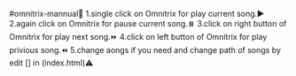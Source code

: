 #omnitrix-mannual📝
1.single click on Omnitrix for play current song.▶️
2.again click on Omnitrix for pause current song.⏸️
3.click on right button of Omnitrix for play next song.⏩
4.click on left button of Omnitrix for play privious song.⏪
5.change aongs if you need and change path of songs by edit [<script></script>] in (index.html)⚠️
